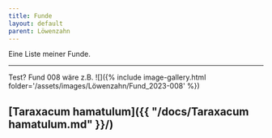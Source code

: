 ```yaml
---
title: Funde
layout: default
parent: Löwenzahn
---
```

Eine Liste meiner Funde.

---
Test?
Fund 008 wäre z.B. 
![]({% include image-gallery.html folder='/assets/images/Löwenzahn/Fund_2023-008' %})

[Taraxacum hamatulum]({{ "/docs/Taraxacum hamatulum.md" }}/)
----